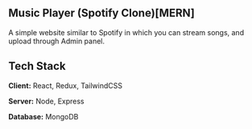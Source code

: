 ## Music Player (Spotify Clone)[MERN]
A simple website similar to Spotify in which you can stream songs, and upload through Admin panel.


## Tech Stack

**Client:** React, Redux, TailwindCSS

**Server:** Node, Express

**Database:** MongoDB

